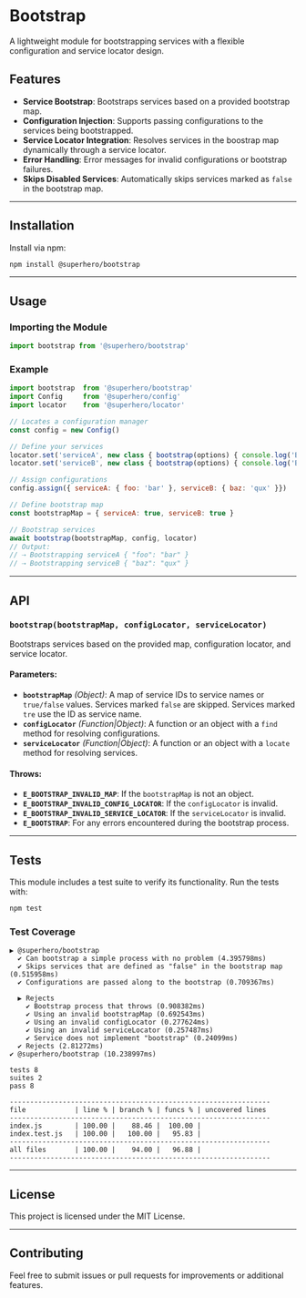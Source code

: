 
# Bootstrap

A lightweight module for bootstrapping services with a flexible configuration and service locator design.

## Features

- **Service Bootstrap**: Bootstraps services based on a provided bootstrap map.
- **Configuration Injection**: Supports passing configurations to the services being bootstrapped.
- **Service Locator Integration**: Resolves services in the boostrap map dynamically through a service locator.
- **Error Handling**: Error messages for invalid configurations or bootstrap failures.
- **Skips Disabled Services**: Automatically skips services marked as `false` in the bootstrap map.

---

## Installation

Install via npm:

```bash
npm install @superhero/bootstrap
```

---

## Usage

### Importing the Module
```javascript
import bootstrap from '@superhero/bootstrap'
```

### Example

```javascript
import bootstrap  from '@superhero/bootstrap'
import Config     from '@superhero/config'
import locator    from '@superhero/locator'

// Locates a configuration manager
const config = new Config()

// Define your services
locator.set('serviceA', new class { bootstrap(options) { console.log('Bootstrapping serviceA', options) } })
locator.set('serviceB', new class { bootstrap(options) { console.log('Bootstrapping serviceB', options) } })

// Assign configurations
config.assign({ serviceA: { foo: 'bar' }, serviceB: { baz: 'qux' }})

// Define bootstrap map
const bootstrapMap = { serviceA: true, serviceB: true }

// Bootstrap services
await bootstrap(bootstrapMap, config, locator)
// Output:
// ⇢ Bootstrapping serviceA { "foo": "bar" }
// ⇢ Bootstrapping serviceB { "baz": "qux" }
```

---

## API

### **`bootstrap(bootstrapMap, configLocator, serviceLocator)`**

Bootstraps services based on the provided map, configuration locator, and service locator.

#### Parameters:

- **`bootstrapMap`** *(Object)*: A map of service IDs to service names or `true/false` values. Services marked `false` are skipped. Services marked `tre` use the ID as service name.
- **`configLocator`** *(Function|Object)*: A function or an object with a `find` method for resolving configurations.
- **`serviceLocator`** *(Function|Object)*: A function or an object with a `locate` method for resolving services.

#### Throws:

- **`E_BOOTSTRAP_INVALID_MAP`**: If the `bootstrapMap` is not an object.
- **`E_BOOTSTRAP_INVALID_CONFIG_LOCATOR`**: If the `configLocator` is invalid.
- **`E_BOOTSTRAP_INVALID_SERVICE_LOCATOR`**: If the `serviceLocator` is invalid.
- **`E_BOOTSTRAP`**: For any errors encountered during the bootstrap process.

---

## Tests

This module includes a test suite to verify its functionality. Run the tests with:

```bash
npm test
```

### Test Coverage

```
▶ @superhero/bootstrap
  ✔ Can bootstrap a simple process with no problem (4.395798ms)
  ✔ Skips services that are defined as "false" in the bootstrap map (0.515958ms)
  ✔ Configurations are passed along to the bootstrap (0.709367ms)

  ▶ Rejects
    ✔ Bootstrap process that throws (0.908382ms)
    ✔ Using an invalid bootstrapMap (0.692543ms)
    ✔ Using an invalid configLocator (0.277624ms)
    ✔ Using an invalid serviceLocator (0.257487ms)
    ✔ Service does not implement "bootstrap" (0.24099ms)
  ✔ Rejects (2.81272ms)
✔ @superhero/bootstrap (10.238997ms)

tests 8
suites 2
pass 8

----------------------------------------------------------------
file            | line % | branch % | funcs % | uncovered lines
----------------------------------------------------------------
index.js        | 100.00 |    88.46 |  100.00 | 
index.test.js   | 100.00 |   100.00 |   95.83 | 
----------------------------------------------------------------
all files       | 100.00 |    94.00 |   96.88 | 
----------------------------------------------------------------
```

---

## License
This project is licensed under the MIT License.

---

## Contributing
Feel free to submit issues or pull requests for improvements or additional features.
